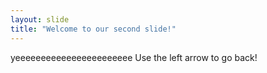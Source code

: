 ```yaml
---
layout: slide
title: "Welcome to our second slide!"
---
```

yeeeeeeeeeeeeeeeeeeeeeee
Use the left arrow to go back!
